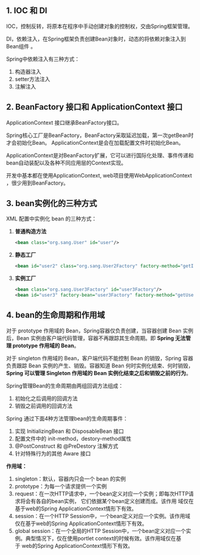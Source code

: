 ## 1. IOC 和 DI

IOC，控制反转，将原本在程序中手动创建对象的控制权，交由Spring框架管理。

DI，依赖注入，在Spring框架负责创建Bean对象时，动态的将依赖对象注入到Bean组件 。

Spring中依赖注入有三种方式：

1. 构造器注入
2. setter方法注入
3. 注解注入



## 2. BeanFactory 接口和 ApplicationContext 接口

ApplicationContext 接口继承BeanFactory接口。

Spring核心工厂是BeanFactory，BeanFactory采取延迟加载，第一次getBean时才会初始化Bean。 ApplicationContext是会在加载配置文件时初始化Bean。

ApplicationContext是对BeanFactory扩展，它可以进行国际化处理、事件传递和bean自动装配以及各种不同应用层的Context实现。

开发中基本都在使用ApplicationContext, web项目使用WebApplicationContext ，很少用到BeanFactory。



## 3. bean实例化的三种方式

XML 配置中实例化 bean 的三种方式：

1. **普通构造方法**

   ```xml
   <bean class="org.sang.User" id="user"/>
   ```

2. **静态工厂**

   ```xml
   <bean id="user2" class="org.sang.User2Factory" factory-method="getInstance"/>
   ```

3. **实例工厂**

   ```xml
   <bean class="org.sang.User3Factory" id="user3Factory"/>
   <bean id="user3" factory-bean="user3Factory" factory-method="getUser3"/>
   ```

   

## 4. bean的生命周期和作用域

对于 prototype 作用域的 Bean，Spring容器仅负责创建，当容器创建 Bean 实例后，Bean 实例由客户端代码管理，容器不再跟踪其生命周期。即 **Spring 无法管理 prototype 作用域的 Bean**。

对于 singleton 作用域的 Bean，客户端代码不能控制 Bean 的销毁，Spring 容器负责跟踪 Bean 实例的产生、销毁。容器知道 Bean 何时实例化结束、何时销毁，**Spring 可以管理 Singleton 作用域的 Bean 实例化结束之后和销毁之前的行为**。



Spring管理Bean的生命周期由两组回调方法组成：

1. 初始化之后调用的回调方法
2. 销毁之前调用的回调方法

Spring 通过下面4种方法管理bean的生命周期事件：

1. 实现 InitializingBean 和 DisposableBean 接口
2. 配置文件中的 init-method，destory-method属性
3. @PostConstruct 和 @PreDestory 注解方式
4. 针对特殊行为的其他 Aware 接口



**作用域：**

1. singleton：默认，容器内只会一个 bean 的实例
2. prototype：为每一个请求提供一个实例
3. request：在一次HTTP请求中，一个bean定义对应一个实例；即每次HTTP请求将会有各自的bean实例， 它们依据某个bean定义创建而成。该作用 域仅在基于web的Spring ApplicationContext情形下有效。 
4. session：在一个HTTP Session中，一个bean定义对应一个实例。该作用域仅在基于web的Spring ApplicationContext情形下有效。
5. global session：在一个全局的HTTP Session中，一个bean定义对应一个实例。典型情况下，仅在使用portlet context的时候有效。该作用域仅在基于 web的Spring ApplicationContext情形下有效。 